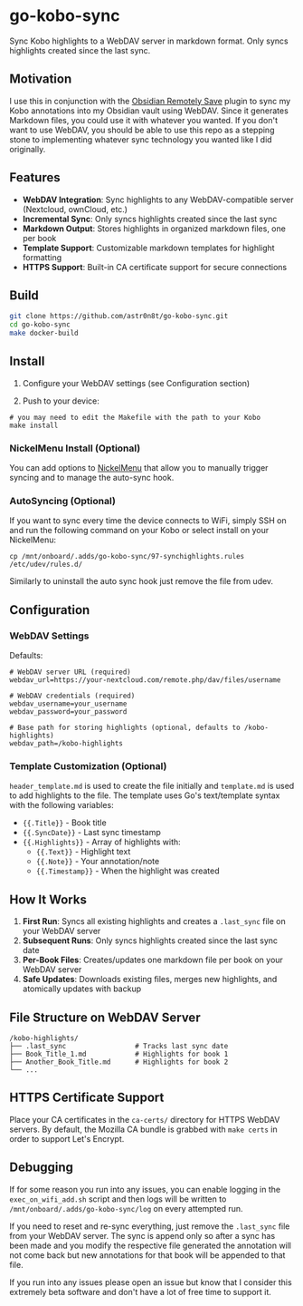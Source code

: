 # go-kobo-sync

Sync Kobo highlights to a WebDAV server in markdown format. Only syncs highlights created since the last sync.

## Motivation

I use this in conjunction with the [Obsidian Remotely Save](https://github.com/remotely-save/remotely-save) plugin to sync my Kobo annotations into my Obsidian vault using WebDAV.  Since it generates Markdown files, you could use it with whatever you wanted.  If you don't want to use WebDAV, you should be able to use this repo as a stepping stone to implementing whatever sync technology you wanted like I did originally.

## Features

- **WebDAV Integration**: Sync highlights to any WebDAV-compatible server (Nextcloud, ownCloud, etc.)
- **Incremental Sync**: Only syncs highlights created since the last sync
- **Markdown Output**: Stores highlights in organized markdown files, one per book
- **Template Support**: Customizable markdown templates for highlight formatting
- **HTTPS Support**: Built-in CA certificate support for secure connections

## Build

```bash
git clone https://github.com/astr0n8t/go-kobo-sync.git
cd go-kobo-sync
make docker-build
```

## Install

1. Configure your WebDAV settings (see Configuration section)

2. Push to your device:
```
# you may need to edit the Makefile with the path to your Kobo
make install

```

### NickelMenu Install (Optional)

You can add options to [NickelMenu](https://pgaskin.net/NickelMenu/) that allow you to manually trigger syncing and to manage the auto-sync hook.

### AutoSyncing (Optional)

If you want to sync every time the device connects to WiFi, simply SSH on and run the following command on your Kobo or select install on your NickelMenu:
```
cp /mnt/onboard/.adds/go-kobo-sync/97-synchighlights.rules /etc/udev/rules.d/
```

Similarly to uninstall the auto sync hook just remove the file from udev.

## Configuration

### WebDAV Settings

Defaults:
```
# WebDAV server URL (required)
webdav_url=https://your-nextcloud.com/remote.php/dav/files/username

# WebDAV credentials (required)  
webdav_username=your_username
webdav_password=your_password

# Base path for storing highlights (optional, defaults to /kobo-highlights)
webdav_path=/kobo-highlights
```

### Template Customization (Optional)

`header_template.md` is used to create the file initially and `template.md` is used to add highlights to the file. The template uses Go's text/template syntax with the following variables:

- `{{.Title}}` - Book title
- `{{.SyncDate}}` - Last sync timestamp  
- `{{.Highlights}}` - Array of highlights with:
  - `{{.Text}}` - Highlight text
  - `{{.Note}}` - Your annotation/note
  - `{{.Timestamp}}` - When the highlight was created

## How It Works

1. **First Run**: Syncs all existing highlights and creates a `.last_sync` file on your WebDAV server
2. **Subsequent Runs**: Only syncs highlights created since the last sync date
3. **Per-Book Files**: Creates/updates one markdown file per book on your WebDAV server
4. **Safe Updates**: Downloads existing files, merges new highlights, and atomically updates with backup

## File Structure on WebDAV Server

```
/kobo-highlights/
├── .last_sync                 # Tracks last sync date
├── Book_Title_1.md            # Highlights for book 1
├── Another_Book_Title.md      # Highlights for book 2
└── ...
```

## HTTPS Certificate Support

Place your CA certificates in the `ca-certs/` directory for HTTPS WebDAV servers. By default, the Mozilla CA bundle is grabbed with `make certs` in order to support Let's Encrypt.


## Debugging

If for some reason you run into any issues, you can enable logging in the `exec_on_wifi_add.sh` script and then logs will be written to `/mnt/onboard/.adds/go-kobo-sync/log` on every attempted run.

If you need to reset and re-sync everything, just remove the `.last_sync` file from your WebDAV server.  The sync is append only so after a sync has been made and you modify the respective file generated the annotation will not come back but new annotations for that book will be appended to that file.

If you run into any issues please open an issue but know that I consider this extremely beta software and don't have a lot of free time to support it.
